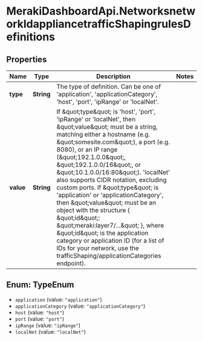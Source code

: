 # MerakiDashboardApi.NetworksnetworkIdappliancetrafficShapingrulesDefinitions

## Properties
Name | Type | Description | Notes
------------ | ------------- | ------------- | -------------
**type** | **String** | The type of definition. Can be one of &#x27;application&#x27;, &#x27;applicationCategory&#x27;, &#x27;host&#x27;, &#x27;port&#x27;, &#x27;ipRange&#x27; or &#x27;localNet&#x27;. | 
**value** | **String** |     If \&quot;type\&quot; is &#x27;host&#x27;, &#x27;port&#x27;, &#x27;ipRange&#x27; or &#x27;localNet&#x27;, then \&quot;value\&quot; must be a string, matching either     a hostname (e.g. \&quot;somesite.com\&quot;), a port (e.g. 8080), or an IP range (\&quot;192.1.0.0\&quot;,     \&quot;192.1.0.0/16\&quot;, or \&quot;10.1.0.0/16:80\&quot;). &#x27;localNet&#x27; also supports CIDR notation, excluding     custom ports.      If \&quot;type\&quot; is &#x27;application&#x27; or &#x27;applicationCategory&#x27;, then \&quot;value\&quot; must be an object     with the structure { \&quot;id\&quot;: \&quot;meraki:layer7/...\&quot; }, where \&quot;id\&quot; is the application category or     application ID (for a list of IDs for your network, use the trafficShaping/applicationCategories     endpoint).  | 

<a name="TypeEnum"></a>
## Enum: TypeEnum

* `application` (value: `"application"`)
* `applicationCategory` (value: `"applicationCategory"`)
* `host` (value: `"host"`)
* `port` (value: `"port"`)
* `ipRange` (value: `"ipRange"`)
* `localNet` (value: `"localNet"`)

